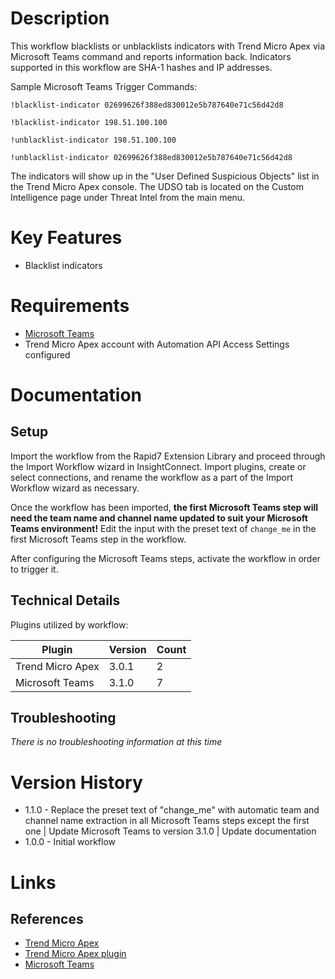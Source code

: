# Description

This workflow blacklists or unblacklists indicators with Trend Micro Apex via Microsoft Teams command and reports information back.
Indicators supported in this workflow are SHA-1 hashes and IP addresses.

Sample Microsoft Teams Trigger Commands:

`!blacklist-indicator 02699626f388ed830012e5b787640e71c56d42d8`

`!blacklist-indicator 198.51.100.100`

`!unblacklist-indicator 198.51.100.100`

`!unblacklist-indicator 02699626f388ed830012e5b787640e71c56d42d8`

The indicators will show up in the "User Defined Suspicious Objects" list in the Trend Micro Apex console.
The UDSO tab is located on the Custom Intelligence page under Threat Intel from the main menu.

# Key Features

* Blacklist indicators

# Requirements

* [Microsoft Teams](https://insightconnect.help.rapid7.com/docs/configure-slack-for-chatops)
* Trend Micro Apex account with Automation API Access Settings configured

# Documentation

## Setup

Import the workflow from the Rapid7 Extension Library and proceed through the Import Workflow wizard in InsightConnect. Import plugins, create or select connections, and rename the workflow as a part of the Import Workflow wizard as necessary.

Once the workflow has been imported, **the first Microsoft Teams step will need the team name and channel name updated to suit your Microsoft Teams environment!** Edit the input with the preset text of `change_me` in the first Microsoft Teams step in the workflow.

After configuring the Microsoft Teams steps, activate the workflow in order to trigger it.
 
## Technical Details

Plugins utilized by workflow:

|Plugin|Version|Count|
|----|----|--------|
|Trend Micro Apex|3.0.1|2|
|Microsoft Teams|3.1.0|7|

## Troubleshooting

_There is no troubleshooting information at this time_

# Version History

* 1.1.0 - Replace the preset text of "change_me" with automatic team and channel name extraction in all Microsoft Teams steps except the first one | Update Microsoft Teams to version 3.1.0 | Update documentation
* 1.0.0 - Initial workflow

# Links

## References

* [Trend Micro Apex](https://www.trendmicro.com/en_us/business/products/user-protection/sps/endpoint.html)
* [Trend Micro Apex plugin](https://extensions.rapid7.com/extension/trendmicro_apex)
* [Microsoft Teams](https://www.microsoft.com/en-us/microsoft-365/microsoft-teams/group-chat-software)
